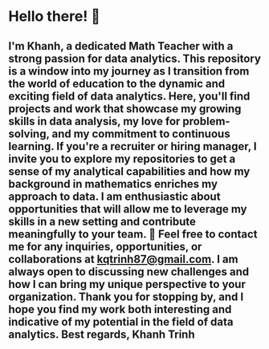 # Hello there! 👋

## I'm Khanh, a dedicated Math Teacher with a strong passion for data analytics. This repository is a window into my journey as I transition from the world of education to the dynamic and exciting field of data analytics. Here, you'll find projects and work that showcase my growing skills in data analysis, my love for problem-solving, and my commitment to continuous learning. If you're a recruiter or hiring manager, I invite you to explore my repositories to get a sense of my analytical capabilities and how my background in mathematics enriches my approach to data. I am enthusiastic about opportunities that will allow me to leverage my skills in a new setting and contribute meaningfully to your team. 📧 Feel free to contact me for any inquiries, opportunities, or collaborations at kqtrinh87@gmail.com. I am always open to discussing new challenges and how I can bring my unique perspective to your organization. Thank you for stopping by, and I hope you find my work both interesting and indicative of my potential in the field of data analytics. Best regards, Khanh Trinh
